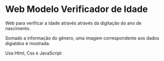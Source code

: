 # Web Modelo Verificador de Idade

Web para verificar a idade através através da digitação do ano de nascimento.

Somado a informação do gênero, uma imagem correspondente aos dados digiatdos é mostrada.

Usa Html, Css e JavaScript